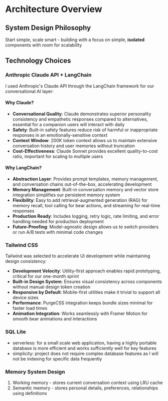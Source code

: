 # Architecture Overview

## System Design Philosophy
Start simple, scale smart - building with a focus on simple, **isolated** components with room for scalability

## Technology Choices

### Anthropic Claude API + LangChain

I used Anthropic's Claude API through the LangChain framework for our conversational AI layer:

#### Why Claude?
- **Conversational Quality**: Claude demonstrates superior personality consistency and empathetic responses compared to alternatives, essential for a companion users will interact with daily
- **Safety**: Built-in safety features reduce risk of harmful or inappropriate responses in an emotionally-sensitive context
- **Context Window**: 200K token context allows us to maintain extensive conversation history and user memories without truncation
- **Cost-Effectiveness**: Claude Sonnet provides excellent quality-to-cost ratio, important for scaling to multiple users

#### Why LangChain?
- **Abstraction Layer**: Provides prompt templates, memory management, and conversation chains out-of-the-box, accelerating development
- **Memory Management**: Built-in conversation memory and vector store integration simplifies our persistent memory system
- **Flexibility**: Easy to add retrieval-augmented generation (RAG) for memory recall, tool calling for bear actions, and streaming for real-time responses
- **Production Ready**: Includes logging, retry logic, rate limiting, and error handling needed for production deployment
- **Future-Proofing**: Model-agnostic design allows us to switch providers or run A/B tests with minimal code changes


### Tailwind CSS

Tailwind was selected to accelerate UI development while maintaining design consistency:

- **Development Velocity**: Utility-first approach enables rapid prototyping, critical for our one-month sprint
- **Built-in Design System**: Ensures visual consistency across components without manual design token creation
- **Responsive by Default**: Mobile-first utilities make it trivial to support all device sizes
- **Performance**: PurgeCSS integration keeps bundle sizes minimal for faster load times
- **Animation Integration**: Works seamlessly with Framer Motion for smooth bear animations and interactions

### SQL Lite
- serverless: for a small scale web application, having a highly portable database is more efficient and works sufficiently well for key features
- simplicity: project does not require complex database features as I will not be indexing for specific data frequently

### Memory System Design
1. Working memory - stores current conversation context using LRU cache
2. Semantic memory - stores personal details, preferences, relationships using definitions
